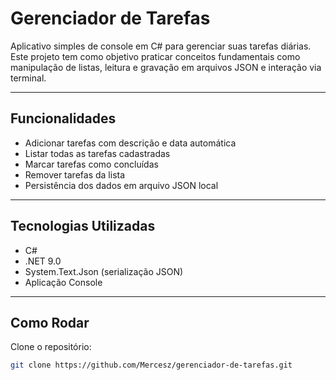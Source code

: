 # Gerenciador de Tarefas

Aplicativo simples de console em C# para gerenciar suas tarefas diárias.  
Este projeto tem como objetivo praticar conceitos fundamentais como manipulação de listas, leitura e gravação em arquivos JSON e interação via terminal.

---

## Funcionalidades

- Adicionar tarefas com descrição e data automática  
- Listar todas as tarefas cadastradas  
- Marcar tarefas como concluídas  
- Remover tarefas da lista  
- Persistência dos dados em arquivo JSON local  

---

## Tecnologias Utilizadas

- C#  
- .NET 9.0  
- System.Text.Json (serialização JSON)  
- Aplicação Console  

---

## Como Rodar

Clone o repositório:

```bash
git clone https://github.com/Mercesz/gerenciador-de-tarefas.git
